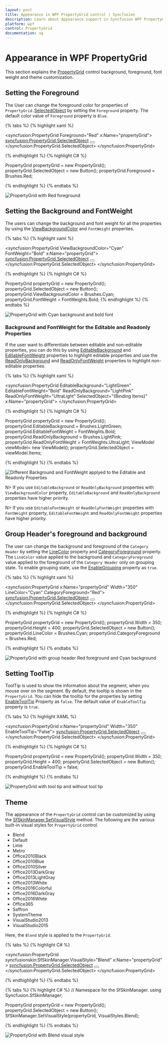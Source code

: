```yaml
---
layout: post
title: Appearance in WPF PropertyGrid control | Syncfusion
description: Learn about Appearance support in Syncfusion WPF PropertyGrid control and more details about the control features.
platform: wpf
control: PropertyGrid 
documentation: ug
---
```


# Appearance in WPF PropertyGrid

This section explains the [PropertyGrid](https://www.syncfusion.com/wpf-ui-controls/propertygrid) control background, foreground, font weight and theme customization.

## Setting the Foreground

The User can change the foreground color for properties of `PropertyGrid.`[SelectedObject](https://help.syncfusion.com/cr/wpf/Syncfusion.PropertyGrid.Wpf~Syncfusion.Windows.PropertyGrid.PropertyGrid~SelectedObject.html) by setting the `Foreground` property. The default color value of `Foreground` property is `Blue`.

{% tabs %}
{% highlight xaml %}

<syncfusion:PropertyGrid Foreground="Red" x:Name="propertyGrid">
            <syncfusion:PropertyGrid.SelectedObject>
                <Button></Button>
            </syncfusion:PropertyGrid.SelectedObject>
</syncfusion:PropertyGrid>

{% endhighlight %}
{% highlight C# %}

PropertyGrid propertyGrid = new PropertyGrid();
propertyGrid.SelectedObject = new Button();
propertyGrid.Foreground = Brushes.Red;

{% endhighlight %}
{% endtabs %}

![PropertyGrid with Red foreground](Appearance_images/Appearance_Foreground.png)

## Setting the Background and FontWeight

The users can change the background and font weight for all the properties by using the [ViewBackgroundColor](https://help.syncfusion.com/cr/wpf/Syncfusion.PropertyGrid.Wpf~Syncfusion.Windows.PropertyGrid.PropertyGrid~ViewBackgroundColor.html) and `FontWeight` properties.

{% tabs %}
{% highlight xaml %}

<syncfusion:PropertyGrid ViewBackgroundColor="Cyan" FontWeight="Bold" x:Name="propertyGrid">
            <syncfusion:PropertyGrid.SelectedObject>
                <Button></Button>
            </syncfusion:PropertyGrid.SelectedObject>
</syncfusion:PropertyGrid>

{% endhighlight %}
{% highlight C# %}

PropertyGrid propertyGrid = new PropertyGrid();
propertyGrid.SelectedObject = new Button();
propertyGrid.ViewBackgroundColor = Brushes.Cyan;
propertyGrid.FontWeight = FontWeights.Bold;
{% endhighlight %}
{% endtabs %}

![PropertyGrid with Cyan background and bold font](Appearance_images/Appearance_Background-Font.png)

### Background and FontWeight for the Editable and Readonly Properties

If the user want to differentiate between editable and non-editable properties, you can do this by using [EditableBackground](https://help.syncfusion.com/cr/wpf/Syncfusion.PropertyGrid.Wpf~Syncfusion.Windows.PropertyGrid.PropertyGrid~EditableBackground.html) and [EditableFontWeight](https://help.syncfusion.com/cr/wpf/Syncfusion.PropertyGrid.Wpf~Syncfusion.Windows.PropertyGrid.PropertyGrid~EditableFontWeight.html) properties to highlight editable properties and use the [ReadOnlyBackground](https://help.syncfusion.com/cr/wpf/Syncfusion.PropertyGrid.Wpf~Syncfusion.Windows.PropertyGrid.PropertyGrid~ReadOnlyBackground.html) and [ReadOnlyFontWeight](https://help.syncfusion.com/cr/wpf/Syncfusion.PropertyGrid.Wpf~Syncfusion.Windows.PropertyGrid.PropertyGrid~ReadOnlyFontWeight.html) properties to highlight non-editable properties.

{% tabs %}
{% highlight xaml %}

<syncfusion:PropertyGrid EditableBackground="LightGreen" EditableFontWeight="Bold"
                         ReadOnlyBackground="LightPink"  ReadOnlyFontWeight="UltraLight"
                         SelectedObject="{Binding Items}" x:Name="propertyGrid">
</syncfusion:PropertyGrid>

{% endhighlight %}
{% highlight C# %}

PropertyGrid propertyGrid = new PropertyGrid();
propertyGrid.EditableBackground = Brushes.LightGreen;
propertyGrid.EditableFontWeight = FontWeights.Bold;
propertyGrid.ReadOnlyBackground = Brushes.LightPink;
propertyGrid.ReadOnlyFontWeight = FontWeights.UltraLight;
ViewModel viewModel= new ViewModel();
propertyGrid.SelectedObject = viewModel.Items;

{% endhighlight %}
{% endtabs %}

![Different Background and FontWeight applyed to the Editable and Readonly Properties](Appearance_images/Appearance_CustomBackground.png)

N> If you use `EditableBackground` or `ReadOnlyBackground` properties with `ViewBackgroundColor` property, `EditableBackground` and `ReadOnlyBackground` properties have higher priority.

N> If you use `EditableFontWeight` or `ReadOnlyFontWeight` properties with `FontWeight` property, `EditableFontWeight` and `ReadOnlyFontWeight` properties have higher priority.

## Group Header's foreground and background

The user can change the background and foreground of the `Category Header` by setting the [LineColor](https://help.syncfusion.com/cr/wpf/Syncfusion.PropertyGrid.Wpf~Syncfusion.Windows.PropertyGrid.PropertyGrid~LineColor.html) property and [CategoryForeground](https://help.syncfusion.com/cr/wpf/Syncfusion.PropertyGrid.Wpf~Syncfusion.Windows.PropertyGrid.PropertyGrid~CategoryForeground.html) property. The `LineColor` value applied to the background and `CategoryForeground` value applied to the foreground of the `Category Header` only on grouping state. To enable grouping state, use the [EnableGrouping](https://help.syncfusion.com/cr/wpf/Syncfusion.PropertyGrid.Wpf~Syncfusion.Windows.PropertyGrid.PropertyGrid~EnableGrouping.html) property as `true`.


{% tabs %}
{% highlight xaml %}

<syncfusion:PropertyGrid x:Name="propertyGrid"  Width="350" 
                         LineColor="Cyan" CategoryForeground="Red">
    <syncfusion:PropertyGrid.SelectedObject>
        <Button></Button>
    </syncfusion:PropertyGrid.SelectedObject>
</syncfusion:PropertyGrid>

{% endhighlight %}
{% highlight C# %}

PropertyGrid propertyGrid = new PropertyGrid();
propertyGrid.Width = 350;
propertyGrid.Height = 400;
propertyGrid.SelectedObject = new Button();
propertyGrid.LineColor = Brushes.Cyan;
propertyGrid.CategoryForeground = Brushes.Red;

{% endhighlight %}
{% endtabs %}

![PropertyGrid with group header Red foreground and Cyan background](Appearance_images/Appearance_Groupheader.png)

## Setting ToolTip

ToolTip is used to show the information about the segment, when you mouse over on the segment. By default, the tooltip is shown in the `PropertyGrid`. You can hide the tooltip for the properties by setting [EnableToolTip](https://help.syncfusion.com/cr/wpf/Syncfusion.PropertyGrid.Wpf~Syncfusion.Windows.PropertyGrid.PropertyGrid~EnableToolTip.html) Property as `false`. The default value of `EnableToolTip` property is `true`.

{% tabs %}
{% highlight XAML %}

<syncfusion:PropertyGrid x:Name="propertyGrid"  Width="350"
                         EnableToolTip="False">
    <syncfusion:PropertyGrid.SelectedObject>
        <Button></Button>
    </syncfusion:PropertyGrid.SelectedObject>
</syncfusion:PropertyGrid>

{% endhighlight %}
{% highlight C# %}

PropertyGrid propertyGrid = new PropertyGrid();
propertyGrid.Width = 350;
propertyGrid.Height = 400;
propertyGrid.SelectedObject = new Button();
propertyGrid.EnableToolTip = false;

{% endhighlight %}
{% endtabs %}

![PropertyGrid with tool tip and without tool tip](Appearance_images/Appearance_EnableToolTip.png)

## Theme

The appearance of the `PropertyGrid` control can be customized by using the [SfSkinManager.SetVisualStyle](https://help.syncfusion.com/cr/cref_files/wpf/Syncfusion.SfSkinmanager.Wpf~Syncfusion.SfSkinmanager.SfSkinmanager~SetVisualStyle.html) method. The following are the various built-in visual styles for `PropertyGrid` control.

* Blend
* Default
* Lime
* Metro
* Office2010Black
* Office2010Blue
* Office2010Silver
* Office2013DarkGray
* Office2013LightGray
* Office2013White
* Office2016Colorful
* Office2016DarkGray
* Office2016White
* Office365
* Saffron
* SystemTheme
* VisualStudio2013
* VisualStudio2015

Here, the `Blend` style is applied to the `PropertyGrid`.

{% tabs %}
{% highlight C# %}

<syncfusion:PropertyGrid syncfusionskin:SfSkinManager.VisualStyle="Blend" x:Name="propertyGrid" >
    <syncfusion:PropertyGrid.SelectedObject>
        <Button></Button>
    </syncfusion:PropertyGrid.SelectedObject>
</syncfusion:PropertyGrid>

{% endhighlight %}
{% endtabs %}

{% tabs %}
{% highlight C# %}
// Namespace for the SfSkinManager.
using Syncfusion.SfSkinManager;

PropertyGrid propertyGrid = new PropertyGrid();
propertyGrid.SelectedObject = new Button();
SfSkinManager.SetVisualStyle(propertyGrid, VisualStyles.Blend);

{% endhighlight %}
{% endtabs %}

![PropertyGrid with Blend visual style](Appearance_images/Appearance_BlendTheme.png)
